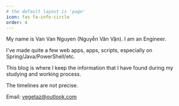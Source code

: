 ```yaml
---
# the default layout is 'page'
icon: fas fa-info-circle
order: 4
---
```


My name is Van Van Nguyen (Nguyễn Văn Vận). I am an Engineer.

I've made quite a few web apps, apps, scripts, especially on Spring/Java/PowerShell/etc.

This blog is where I keep the information that I have found during my studying and working process.

The timelines are not precise.  

Email: [vegetaz@outlook.com](javascript:location.href='mailto:'+['vegetaz','outlook.com'].join('@'))
